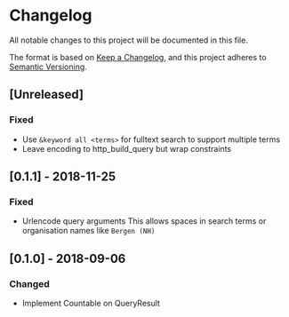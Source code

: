 # Changelog
All notable changes to this project will be documented in this file.

The format is based on [Keep a Changelog](https://keepachangelog.com/en/1.0.0/),
and this project adheres to [Semantic Versioning](https://semver.org/spec/v2.0.0.html).

## [Unreleased]
### Fixed
- Use `&keyword all <terms>` for fulltext search to support multiple terms 
- Leave encoding to http_build_query but wrap constraints

## [0.1.1] - 2018-11-25
### Fixed
- Urlencode query arguments
  This allows spaces in search terms or organisation names like `Bergen (NH)`

## [0.1.0] - 2018-09-06
### Changed
- Implement Countable on QueryResult

